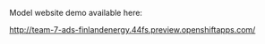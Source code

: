 Model website demo available here:

http://team-7-ads-finlandenergy.44fs.preview.openshiftapps.com/
